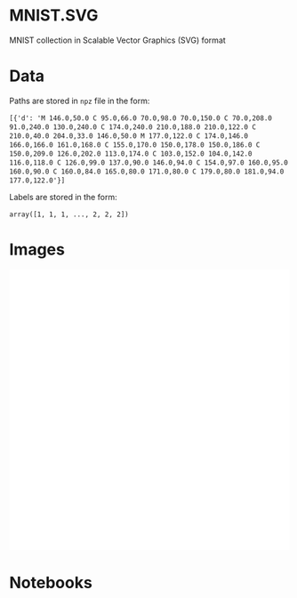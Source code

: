 # MNIST.SVG

MNIST collection in Scalable Vector Graphics (SVG) format

# Data

Paths are stored in `npz` file in the form: 

```
[{'d': 'M 146.0,50.0 C 95.0,66.0 70.0,98.0 70.0,150.0 C 70.0,208.0 91.0,240.0 130.0,240.0 C 174.0,240.0 210.0,188.0 210.0,122.0 C 210.0,40.0 204.0,33.0 146.0,50.0 M 177.0,122.0 C 174.0,146.0 166.0,166.0 161.0,168.0 C 155.0,170.0 150.0,178.0 150.0,186.0 C 150.0,209.0 126.0,202.0 113.0,174.0 C 103.0,152.0 104.0,142.0 116.0,118.0 C 126.0,99.0 137.0,90.0 146.0,94.0 C 154.0,97.0 160.0,95.0 160.0,90.0 C 160.0,84.0 165.0,80.0 171.0,80.0 C 179.0,80.0 181.0,94.0 177.0,122.0'}]
```

Labels are stored in the form:

```
array([1, 1, 1, ..., 2, 2, 2])
```

# Images

![](./images/morphing.svg)

# Notebooks


